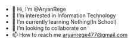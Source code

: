 - 👋 Hi, I’m @AryanRege
- 👀 I’m interested in Information Technology
- 🌱 I’m currently learning Nothing(In School)
- 💞️ I’m looking to collaborate on 
- 📫 How to reach me aryanrege477@gmail.com

<!---
AryanRege/AryanRege is a ✨ special ✨ repository because its `README.md` (this file) appears on your GitHub profile.
You can click the Preview link to take a look at your changes.
--->

